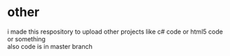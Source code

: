 # other
  
i made this respository to upload other projects like c# code or html5 code or something  
also code is in master branch

